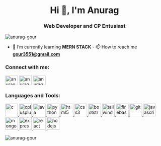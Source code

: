  <h1 align="center">Hi 👋, I'm Anurag</h1>
    <h3 align="center">Web Developer and CP Entusiast</h3>

   <p align="left">
      <img
        src="https://komarev.com/ghpvc/?username=anurag-gour&label=Profile%20views&color=0e75b6&style=flat"
        alt="anurag-gour"
      />
    </p>

   - 🌱 I’m currently learning **MERN STACK** - 📫 How to reach me
    **gour3551@gmail.com**

   <h3 align="left">Connect with me:</h3>
    <p align="left">
      <a href="https://linkedin.com/in/anurag-gour-844070230" target="blank"
        ><img
          align="center"
          src="https://upload.wikimedia.org/wikipedia/commons/thumb/8/81/LinkedIn_icon.svg/2048px-LinkedIn_icon.svg.png"
          alt="anurag-gour-844070230"
          height="30"
          width="40"
      /></a>
      <a href="https://www.codechef.com/users/anurag_s_gour" target="blank"
        ><img
          align="center"
          src="https://cdn.jsdelivr.net/npm/simple-icons@3.1.0/icons/codechef.svg"
          alt="anurag_s_gour"
          height="30"
          width="40"
      /></a>
      <a href="https://www.leetcode.com/anurag_s_gour" target="blank"
        ><img
          align="center"
          src="https://cdn.iconscout.com/icon/free/png-256/free-leetcode-3521542-2944960.png"
          alt="anurag_s_gour"
          height="30"
          width="40"
      /></a>
    </p>

   <h3 align="left">Languages and Tools:</h3>
    <p align="left">
      <a href="https://www.cprogramming.com/" target="_blank" rel="noreferrer">
        <img
          src="https://upload.wikimedia.org/wikipedia/commons/thumb/1/18/C_Programming_Language.svg/1853px-C_Programming_Language.svg.png"
          alt="c"
          width="40"
          height="40"
        />
      </a>
      <a href="https://www.w3schools.com/cpp/" target="_blank" rel="noreferrer">
        <img
          src="https://upload.wikimedia.org/wikipedia/commons/thumb/1/18/ISO_C%2B%2B_Logo.svg/1822px-ISO_C%2B%2B_Logo.svg.png"
          alt="cplusplus"
          width="40"
          height="40"
        />
      </a>
      <a href="https://www.java.com" target="_blank" rel="noreferrer">
        <img
          src="https://seeklogo.com/images/J/java-logo-7F8B35BAB3-seeklogo.com.png"
          alt="java"
          width="40"
          height="40"
        />
      </a>
      <a href="https://www.python.org" target="_blank" rel="noreferrer">
        <img
          src="https://upload.wikimedia.org/wikipedia/commons/thumb/c/c3/Python-logo-notext.svg/1869px-Python-logo-notext.svg.png"
          alt="python"
          width="40"
          height="40"
        />
      </a>
      <a href="https://www.w3.org/html/" target="_blank" rel="noreferrer">
        <img
          src="https://upload.wikimedia.org/wikipedia/commons/thumb/3/38/HTML5_Badge.svg/1024px-HTML5_Badge.svg.png"
          alt="html5"
          width="40"
          height="40"
        />
      </a>
      <a href="https://www.w3schools.com/css/" target="_blank" rel="noreferrer">
        <img
          src="https://upload.wikimedia.org/wikipedia/commons/thumb/6/62/CSS3_logo.svg/1200px-CSS3_logo.svg.png"
          alt="css3"
          width="40"
          height="40"
        />
      </a>
      <a href="https://getbootstrap.com" target="_blank" rel="noreferrer">
        <img
          src="https://upload.wikimedia.org/wikipedia/commons/thumb/b/b2/Bootstrap_logo.svg/2560px-Bootstrap_logo.svg.png"
          alt="bootstrap"
          width="40"
          height="40"
        />
      </a>
      <a href="https://tailwindcss.com/" target="_blank" rel="noreferrer">
        <img
          src="https://www.vectorlogo.zone/logos/tailwindcss/tailwindcss-icon.svg"
          alt="tailwind"
          width="40"
          height="40"
        />
      </a>
      <a href="https://firebase.google.com/" target="_blank" rel="noreferrer">
        <img
          src="https://www.vectorlogo.zone/logos/firebase/firebase-icon.svg"
          alt="firebase"
          width="40"
          height="40"
        />
      </a>
      <a href="https://git-scm.com/" target="_blank" rel="noreferrer">
        <img
          src="https://www.vectorlogo.zone/logos/git-scm/git-scm-icon.svg"
          alt="git"
          width="40"
          height="40"
        />
      </a>
      <a
        href="https://developer.mozilla.org/en-US/docs/Web/JavaScript"
        target="_blank"
        rel="noreferrer"
      >
        <img
          src="https://upload.wikimedia.org/wikipedia/commons/thumb/9/99/Unofficial_JavaScript_logo_2.svg/2048px-Unofficial_JavaScript_logo_2.svg.png"
          alt="javascript"
          width="40"
          height="40"
        />
      </a>
      <a href="https://www.mongodb.com/" target="_blank" rel="noreferrer">
        <img
          src="https://upload.wikimedia.org/wikipedia/commons/thumb/9/93/MongoDB_Logo.svg/2560px-MongoDB_Logo.svg.png"
          alt="mongodb"
          width="40"
          height="40"
        />
      </a>
      <a href="https://expressjs.com" target="_blank" rel="noreferrer">
        <img
          src="https://upload.wikimedia.org/wikipedia/commons/6/64/Expressjs.png"
          alt="express"
          width="40"
          height="40"
        />
      </a>
      <a href="https://reactjs.org/" target="_blank" rel="noreferrer">
        <img
          src="https://upload.wikimedia.org/wikipedia/commons/thumb/a/a7/React-icon.svg/2300px-React-icon.svg.png"
          alt="react"
          width="40"
          height="40"
        />
      </a>
      <a href="https://nodejs.org" target="_blank" rel="noreferrer">
        <img
          src="https://upload.wikimedia.org/wikipedia/commons/thumb/d/d9/Node.js_logo.svg/2560px-Node.js_logo.svg.png"
          alt="nodejs"
          width="40"
          height="40"
        />
      </a>
    </p>

   <p>
      <img
        align="center"
        src="https://github-readme-stats.vercel.app/api/top-langs?username=anurag-gour&show_icons=true&locale=en&layout=compact"
        alt="anurag-gour"
      />
    </p>
